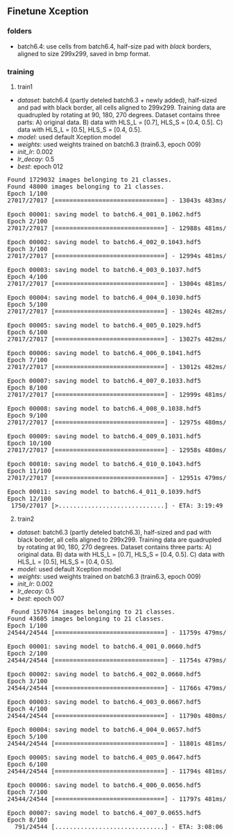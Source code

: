 ## Finetune Xception

### folders
 - batch6.4: use cells from batch6.4, half-size pad with *black* borders, aligned to size 299x299, saved in bmp format. 

### training
1. train1
 - _dataset_: batch6.4 (partly deteled batch6.3 + newly added), half-sized and pad with black border, all cells aligned to 299x299. Training data are quadrupled by rotating at 90, 180, 270 degrees. Dataset contains three parts: A) original data. B) data with HLS_L = [0.7], HLS_S = [0.4, 0.5]. C) data with HLS_L = [0.5], HLS_S = [0.4, 0.5].
 - _model_: used default Xception model
 - _weights_: used weights trained on batch6.3 (train6.3, epoch 009)
 - _init_lr_: 0.002
 - _lr_decay_: 0.5
 - _best_: epoch 012
 
<pre>
Found 1729032 images belonging to 21 classes.
Found 48000 images belonging to 21 classes.
Epoch 1/100
27017/27017 [==============================] - 13043s 483ms/step - loss: 0.1023 - acc: 0.9651 - val_loss: 0.1062 - val_acc: 0.9631

Epoch 00001: saving model to batch6.4_001_0.1062.hdf5
Epoch 2/100
27017/27017 [==============================] - 12988s 481ms/step - loss: 0.0928 - acc: 0.9682 - val_loss: 0.1043 - val_acc: 0.9638

Epoch 00002: saving model to batch6.4_002_0.1043.hdf5
Epoch 3/100
27017/27017 [==============================] - 12994s 481ms/step - loss: 0.0907 - acc: 0.9687 - val_loss: 0.1037 - val_acc: 0.9637

Epoch 00003: saving model to batch6.4_003_0.1037.hdf5
Epoch 4/100
27017/27017 [==============================] - 13004s 481ms/step - loss: 0.0893 - acc: 0.9693 - val_loss: 0.1030 - val_acc: 0.9641

Epoch 00004: saving model to batch6.4_004_0.1030.hdf5
Epoch 5/100
27017/27017 [==============================] - 13024s 482ms/step - loss: 0.0881 - acc: 0.9697 - val_loss: 0.1029 - val_acc: 0.9640

Epoch 00005: saving model to batch6.4_005_0.1029.hdf5
Epoch 6/100
27017/27017 [==============================] - 13027s 482ms/step - loss: 0.0876 - acc: 0.9698 - val_loss: 0.1041 - val_acc: 0.9636

Epoch 00006: saving model to batch6.4_006_0.1041.hdf5
Epoch 7/100
27017/27017 [==============================] - 13012s 482ms/step - loss: 0.0869 - acc: 0.9700 - val_loss: 0.1033 - val_acc: 0.9641

Epoch 00007: saving model to batch6.4_007_0.1033.hdf5
Epoch 8/100
27017/27017 [==============================] - 12999s 481ms/step - loss: 0.0871 - acc: 0.9699 - val_loss: 0.1038 - val_acc: 0.9637

Epoch 00008: saving model to batch6.4_008_0.1038.hdf5
Epoch 9/100
27017/27017 [==============================] - 12975s 480ms/step - loss: 0.0871 - acc: 0.9700 - val_loss: 0.1031 - val_acc: 0.9636

Epoch 00009: saving model to batch6.4_009_0.1031.hdf5
Epoch 10/100
27017/27017 [==============================] - 12958s 480ms/step - loss: 0.0873 - acc: 0.9701 - val_loss: 0.1043 - val_acc: 0.9637

Epoch 00010: saving model to batch6.4_010_0.1043.hdf5
Epoch 11/100
27017/27017 [==============================] - 12951s 479ms/step - loss: 0.0872 - acc: 0.9700 - val_loss: 0.1039 - val_acc: 0.9636

Epoch 00011: saving model to batch6.4_011_0.1039.hdf5
Epoch 12/100
 1750/27017 [>.............................] - ETA: 3:19:49 - loss: 0.0866 - acc: 0.9702
</pre>

2. train2
 - _dataset_: batch6.3 (partly deteled batch6.3), half-sized and pad with black border, all cells aligned to 299x299. Training data are quadrupled by rotating at 90, 180, 270 degrees. Dataset contains three parts: A) original data. B) data with HLS_L = [0.7], HLS_S = [0.4, 0.5]. C) data with HLS_L = [0.5], HLS_S = [0.4, 0.5].
 - _model_: used default Xception model
 - _weights_: used weights trained on batch6.3 (train6.3, epoch 009)
 - _init_lr_: 0.002
 - _lr_decay_: 0.5
 - _best_: epoch 007
 
 <pre>
 Found 1570764 images belonging to 21 classes.
Found 43605 images belonging to 21 classes.
Epoch 1/100
24544/24544 [==============================] - 11759s 479ms/step - loss: 0.0599 - acc: 0.9795 - val_loss: 0.0660 - val_acc: 0.9771

Epoch 00001: saving model to batch6.4_001_0.0660.hdf5
Epoch 2/100
24544/24544 [==============================] - 11754s 479ms/step - loss: 0.0566 - acc: 0.9804 - val_loss: 0.0660 - val_acc: 0.9778

Epoch 00002: saving model to batch6.4_002_0.0660.hdf5
Epoch 3/100
24544/24544 [==============================] - 11766s 479ms/step - loss: 0.0560 - acc: 0.9806 - val_loss: 0.0667 - val_acc: 0.9772

Epoch 00003: saving model to batch6.4_003_0.0667.hdf5
Epoch 4/100
24544/24544 [==============================] - 11790s 480ms/step - loss: 0.0555 - acc: 0.9809 - val_loss: 0.0657 - val_acc: 0.9779

Epoch 00004: saving model to batch6.4_004_0.0657.hdf5
Epoch 5/100
24544/24544 [==============================] - 11801s 481ms/step - loss: 0.0554 - acc: 0.9809 - val_loss: 0.0647 - val_acc: 0.9780

Epoch 00005: saving model to batch6.4_005_0.0647.hdf5
Epoch 6/100
24544/24544 [==============================] - 11794s 481ms/step - loss: 0.0555 - acc: 0.9808 - val_loss: 0.0656 - val_acc: 0.9775

Epoch 00006: saving model to batch6.4_006_0.0656.hdf5
Epoch 7/100
24544/24544 [==============================] - 11797s 481ms/step - loss: 0.0554 - acc: 0.9809 - val_loss: 0.0655 - val_acc: 0.9777

Epoch 00007: saving model to batch6.4_007_0.0655.hdf5
Epoch 8/100
  791/24544 [..............................] - ETA: 3:08:06 - loss: 0.0540 - acc: 0.9819
 </pre>